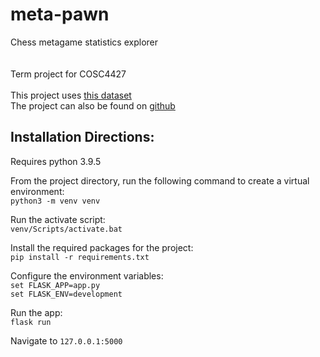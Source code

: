 # meta-pawn

Chess metagame statistics explorer<br>
<br>
<br>
Term project for COSC4427<br>
<br>
This project uses [this dataset](https://www.kaggle.com/datasnaek/chess) <br>
The project can also be found on [github](https://github.com/AlasdairBennett/meta-pawn) <br>


<h2>Installation Directions:</h2>
Requires python 3.9.5<br>

From the project directory, run the following command to create a virtual environment:<br>
`python3 -m venv venv`
<br>

Run the activate script:<br>
`venv/Scripts/activate.bat`<br>

Install the required packages for the project:<br>
`pip install -r requirements.txt`<br>

Configure the environment variables:<br>
`set FLASK_APP=app.py`<br>
`set FLASK_ENV=development`<br>

Run the app:<br>
`flask run`<br>

Navigate to `127.0.0.1:5000` 